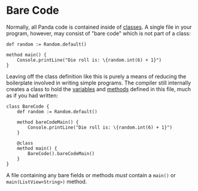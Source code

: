 Bare Code
=========

Normally, all Panda code is contained inside of [classes](classes.html). A single file in your
program, however, may consist of "bare code" which is not part of a class:

    def random := Random.default()    

    method main() {
        Console.printLine("Die roll is: \{random.int(6) + 1}")
    }

Leaving off the class definition like this is purely a means of reducing the boilerplate involved in
writing simple programs. The compiler still internally creates a class to hold the
[variables](variables.html) and [methods](methods.html) defined in this file, much as if you had
written:

    class BareCode {
        def random := Random.default()

        method bareCodeMain() {
            Console.printLine("Die roll is: \{random.int(6) + 1}")
        }

        @class
        method main() {
            BareCode().bareCodeMain()
        }
    }

A file containing any bare fields or methods *must* contain a `main()` or `main(ListView<String>)`
method.